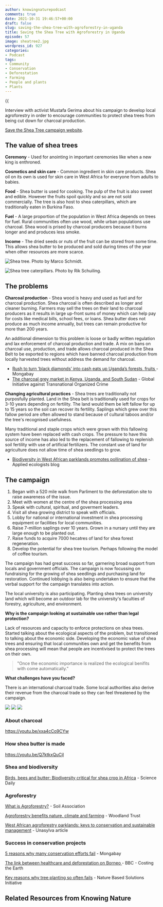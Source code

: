 ```yaml
---
author: knowingnaturepodcast
comments: true
date: 2021-10-31 19:46:57+00:00
draft: false
slug: saving-the-shea-tree-with-agroforestry-in-uganda
title: Saving the Shea Tree with Agroforestry in Uganda
episode: 57
image: sheatree2.jpg
wordpress_id: 927
categories:
- Podcast
tags:
- Community
- Conservation
- Deforestation
- Farming
- People and plants
- Plants
---
```


{{<audio src="https://mcdn.podbean.com/mf/web/5dzwpv/Ep_57_-_Saving_the_Shea_Tree_with_Agroforestry_in_Uganda67mwg.mp3" >}}

Interview with activist Mustafa Gerima about his campaign to develop local
agroforestry in order to encourage communities to protect shea trees from
being cut down for charcoal production.

[Save the Shea Tree campaign website](https://www.savethesheatree.org/).

## The value of shea trees

**Ceremony** \- Used for anointing in important ceremonies like when a new
king is enthroned.

**Cosmetics and skin care** \- Common ingredient in skin care products. Shea
oil on its own is used for skin care in West Africa for everyone from adults
to babies.

**Food** \- Shea butter is used for cooking. The pulp of the fruit is also
sweet and edible. However the fruits spoil quickly and so are not sold
commercially. The tree is also host to shea caterpillars, which are
traditionally eaten in Burkina Faso.

**Fuel** \- A large proportion of the population in West Africa depends on
trees for fuel. Rural communities often use wood, while urban populations use
charcoal. Shea wood is prised by charcoal producers because it burns longer
and and produces less smoke.

**Income** \- The dried seeds or nuts of the fruit can be stored from some
time. This allows shea butter to be produced and sold during times of the year
when other resources are more scarce.

![Shea tree. Photo by Marco Schmidt.](vitellaria_paradoxa_marco-schmidt.jpg)

![Shea tree caterpillars. Photo by Rik Schuiling.](shea-caterpillars-rik-schuiling-tropcrop-tcs.jpg)

## The problems

**Charcoal production** \- Shea wood is heavy and used as fuel and for
charcoal production. Shea charcoal is often described as longer and cleaner
burning. Farmers may sell the trees on their land to charcoal producers as it
results in large up-front sums of money which can help pay for costs like
medical bills, school fees, or loans. Shea butter does not produce as much
income annually, but trees can remain productive for more than 200 years.

An additional dimension to this problem is loose or badly written regulation
and lax enforcement of charcoal production and trade. A mix on bans on
charcoal use, production, and trade allows charcoal produced in the Shea Belt
to be exported to regions which have banned charcoal production from locally
harvested trees without address the demand for charcoal.

  * [Rush to turn ‘black diamonds’ into cash eats up Uganda’s forests, fruits ](https://news.mongabay.com/2021/06/rush-to-turn-black-diamonds-into-cash-eats-up-ugandas-forests-fruits/)\- Mongabay
  * [The charcoal grey market in Kenya, Uganda, and South Sudan](https://globalinitiative.net/analysis/charcoal-market-kenya-uganda-south-sudan/) \- Global Initiative against Transnational Organized Crime

**Changing agricultural practices** \- Shea trees are traditionally not
purposfully planted. Land in the Shea belt is traditionally used for crops for
3-10 years depending on fertility. The land would them be left fallow for up
to 15 years so the soil can recover its fertility. Saplings which grew over
this fallow period are often allowed to stand because of cultural taboos
and/or the tree's recognised usefulness.

Many traditional and staple crops which were grown with this fallowing system
have been replaced with cash crops. The pressure to have this source of income
has also led to the replacement of fallowing to replenish soil fertility with
use of artificial fertilizers. The constant use of land for agriculture does
not allow time of shea seedlings to grow.

  * [Biodiversity in West African parklands promotes pollination of shea](https://appliedecologistsblog.com/2020/06/16/biodiversity-in-west-african-parklands-promotes-pollination-of-shea/) -Applied ecologists blog

## The campaign

  1. Began with a 520 mile walk from Parliment to the deforestation site to raise awareness of the issue.
  2. Meet with women at the centre of the shea processing area
  3. Speak with cultural, spiritual, and goverment leaders.
  4. Visit all shea growing district to speak with officials.
  5. Lobby for national or international investment in shea processing equipment or facilities for local communities.
  6. Raise 7-million saplings over 10 years. Grown in a nursary until they are large enough to be planted out.
  7. Raise funds to acquire 7000 hecatres of land for shea forest regeneration.
  8. Develop the potential for shea tree tourism. Perhaps following the model of coffee tourism.

The campaign has had great success so far, garnering broad support from locals
and government officials. The campaign is now focussing on fundraising for the
growing of shea seedlings and purchasing land for restoration. Continued
lobbying is also being undertaken to ensure that the verbal support for the
campaign translates into action.

The local university is also participating. Planting shea trees on university
land which will become an outdoor lab for the university's faculties of
forestry, agriculture, and environment.

**Why is the campaign looking at sustainable use rather than legal
protection?**

Lack of resources and capacity to enforce protections on shea trees. Started
talking about the ecological aspects of the problem, but transitioned to
talking about the economic side. Developing the economic value of shea trees
and ensuring that local communities own and get the benefits from shea
processing will mean that people are incentivised to protect the trees on
their own.

> "Once the economic importance is realized the ecological benifits with come
> automatically."

**What challenges have you faced?**

There is an international charcoal trade. Some local authorities also derive
their revenue from the charcoal trade so they can feel threatened by the
campaign.

![](sheatree1.jpg)
![](sheatree2.jpg)
![](sheatree3.jpg)

### About charcoal

https://youtu.be/xxa4cCo9CYw

### **How shea butter is made**

https://youtu.be/Q7ktkxQuCjI

### **Shea and biodiversity**

[Birds, bees and butter: Biodiversity critical for shea crop in Africa](https://www.sciencedaily.com/releases/2020/05/200526091355.htm) \- Science Daily

### **Agroforestry**

[What is Agroforestry?](https://www.soilassociation.org/causes-campaigns/agroforestry/what-is-agroforestry/) \- Soil Association

[Agroforestry benefits nature, climate and farming](https://www.woodlandtrust.org.uk/plant-trees/agroforestry-benefits/) \- Woodland Trust

[West African agroforestry parklands: keys to conservation and sustainable management](http://forest-genetic-resources-training-guide.bioversityinternational.org/fileadmin/bioversityDocs/Training/FGR_TG/additional_materials/Boffa_2000.pdf) \- Unasylva article

### Success in conservation projects

[5 reasons why many conservation efforts fail](https://news.mongabay.com/2016/03/5-reasons-why-many-conservation-efforts-fail/) \- Mongabay

[The link between healthcare and deforestation on Borneo ](https://www.bbc.co.uk/programmes/b08hnly0)\- BBC - Costing the Earth

[Key reasons why tree planting so often fails](https://www.naturebasedsolutionsinitiative.org/news/key-reasons-why-tree-planting-so-often-fails/) \- Nature Based Solutions Initiative

## Related Resources from Knowing Nature


